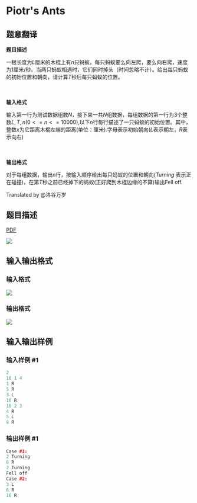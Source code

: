 # Piotr&#039;s Ants

## 题意翻译

**题目描述**

一根长度为$L$厘米的木棍上有$n$只蚂蚁，每只蚂蚁要么向左爬，要么向右爬，速度为$1$厘米/秒。当两只蚂蚁相遇时，它们同时掉头（时间忽略不计）。给出每只蚂蚁的初始位置和朝向，请计算$T$秒后每只蚂蚁的位置。

　

**输入格式**

输入第一行为测试数据组数$N$，接下来一共$N$组数据，每组数据的第一行为$3$个整数$L,T,n(0<=n<=10000)$,以下$n$行每行描述了一只蚂蚁的初始位置。其中，整数$x$为它距离木棍左端的距离(单位：厘米).字母表示初始朝向($L$表示朝左，$R$表示向右)

　

**输出格式**

对于每组数据，输出$n$行，按输入顺序给出每只蚂蚁的位置和朝向($Turning$ 表示正在碰撞)，在第$T$秒之前已经掉下的蚂蚁(正好爬到木棍边缘的不算)输出Fell off.

Translated by @洛谷万岁 

## 题目描述

[problemUrl]: https://uva.onlinejudge.org/index.php?option=com_onlinejudge&Itemid=8&category=20&page=show_problem&problem=1822

[PDF](https://uva.onlinejudge.org/external/108/p10881.pdf)

![](https://cdn.luogu.com.cn/upload/vjudge_pic/UVA10881/c3aa7b225a5f6819e4d17b526832b755b22b5a99.png)

## 输入输出格式

### 输入格式

![](https://cdn.luogu.com.cn/upload/vjudge_pic/UVA10881/2d71b937a92ec02179fbc9361c321af29ce6a0c0.png)

### 输出格式

![](https://cdn.luogu.com.cn/upload/vjudge_pic/UVA10881/20ef5d5cc4fa79f027dc27848aa97f90dcf2b627.png)

## 输入输出样例

### 输入样例 #1

```cpp
2
10 1 4
1 R
5 R
3 L
10 R
10 2 3
4 R
5 L
8 R
```


### 输出样例 #1

```cpp
Case #1:
2 Turning
6 R
2 Turning
Fell off
Case #2:
3 L
6 R
10 R
```


